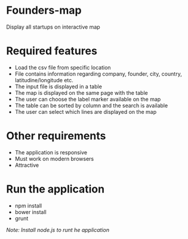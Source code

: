 # Founders-map
Display all startups on interactive map

# Required features
  * Load the csv file from specific location
  * File contains information regarding company, founder, city, country, latitudine/longitude etc.
  * The input file is displayed in a table
  * The map is displayed on the same page with the table
  * The user can choose the label marker available on the map
  * The table can be sorted by column and the search is available
  * The user can select which lines are displayed on the map

# Other requirements
  * The application is responsive
  * Must work on modern browsers
  * Attractive

# Run the application
  * npm install
  * bower install
  * grunt

*Note: Install node.js to runt he application*
